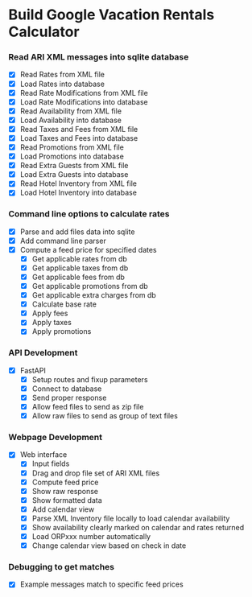 # Build Google Vacation Rentals Calculator

### Read ARI XML messages into sqlite database
- [X] Read Rates from XML file
- [X] Load Rates into database
- [X] Read Rate Modifications from XML file
- [X] Load Rate Modifications into database
- [X] Read Availability from XML file
- [X] Load Availability into database
- [X] Read Taxes and Fees from XML file
- [X] Load Taxes and Fees into database
- [X] Read Promotions from XML file
- [X] Load Promotions into database
- [X] Read Extra Guests from XML file
- [X] Load Extra Guests into database
- [X] Read Hotel Inventory from XML file
- [X] Load Hotel Inventory into database

### Command line options to calculate rates
- [X] Parse and add files data into sqlite
- [X] Add command line parser
- [X] Compute a feed price for specified dates
  - [X] Get applicable rates from db
  - [X] Get applicable taxes from db
  - [X] Get applicable fees from db
  - [X] Get applicable promotions from db
  - [X] Get applicable extra charges from db
  - [X] Calculate base rate
  - [X] Apply fees
  - [X] Apply taxes
  - [X] Apply promotions

### API Development
- [X] FastAPI 
  - [X] Setup routes and fixup parameters
  - [X] Connect to database
  - [X] Send proper response
  - [X] Allow feed files to send as zip file
  - [X] Allow raw files to send as group of text files

### Webpage Development
- [X] Web interface
  - [X] Input fields
  - [X] Drag and drop file set of ARI XML files
  - [X] Compute feed price
  - [X] Show raw response
  - [X] Show formatted data
  - [X] Add calendar view
  - [X] Parse XML Inventory file locally to load calendar availability
  - [X] Show availability clearly marked on calendar and rates returned
  - [X] Load ORPxxx number automatically
  - [X] Change calendar view based on check in date

### Debugging to get matches
- [X] Example messages match to specific feed prices
